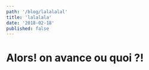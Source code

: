 ```yaml
---
path: '/blog/lalalalal'
title: 'lalalala'
date: '2018-02-18'
published: false
---
```

# Alors! on avance ou quoi ?!